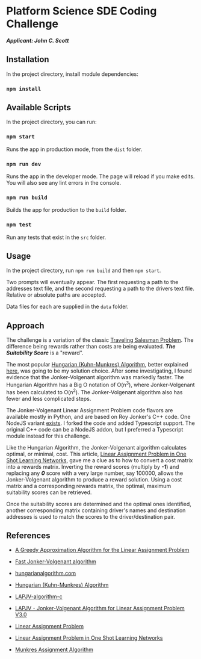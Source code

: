 # Platform Science SDE Coding Challenge

***Applicant: John C. Scott***

## Installation

In the project directory, install module dependencies:

### `npm install`

## Available Scripts

In the project directory, you can run:

### `npm start`

Runs the app in production mode, from the `dist` folder.

### `npm run dev`

Runs the app in the developer mode.
The page will reload if you make edits.
You will also see any lint errors in the console.

### `npm run build`

Builds the app for production to the `build` folder.

### `npm test`

Run any tests that exist in the `src` folder.

## Usage

In the project directory, run `npm run build` and then `npm start`.

Two prompts will eventually appear. The first requesting a path to the addresses text file, and the second requesting a path to the drivers text file. Relative or absolute paths are accepted.

Data files for each are supplied in the `data` folder.

## Approach

The challenge is a variation of the classic [Traveling Salesman Problem](https://en.wikipedia.org/wiki/Travelling_salesman_problem). The difference being rewards rather than costs are being evaluated. ***The Suitability Score*** is a "reward".

The most popular [Hungarian (Kuhn-Munkres) Algorithm](https://en.wikipedia.org/wiki/Hungarian_algorithm), better explained [here](https://brc2.com/the-algorithm-workshop/), was going to be my solution choice. After some investigating, I found evidence that the Jonker-Volgenant algorithm was markedly faster. The Hungarian Algorithm has a Big O notation of O(n<sup>3</sup>), where Jonker-Volgenant has been calculated to O(n<sup>2</sup>). The Jonker-Volgenant algorithm also has fewer and less complicated steps.

The Jonker-Volgenant Linear Assignment Problem code flavors are available mostly in Python, and are based on Roy Jonker's C++ code. One NodeJS variant [exists](https://github.com/Fil/lap-jv). I forked the code and added Typescript support. The original C++ code can be a NodeJS addon, but I preferred a Typescript module instead for this challenge.

Like the Hungarian Algorithm, the Jonker-Volgenant algorithm calculates optimal, or minimal, cost. This article, [Linear Assignment Problem in One Shot Learning Networks](https://medium.com/@rajneeshtiwari_22870/linear-assignment-problem-in-metric-learning-for-computer-vision-eba7d637c5d4), gave me a clue as to how to convert a cost matrix into a rewards matrix. Inverting the reward scores (multiply by ***-1***) and replacing any ***0*** score with a very large number, say 100000, allows the Jonker-Volgenant algorithm to produce a reward solution. Using a cost matrix and a corresponding rewards matrix, the optimal, maximum suitability scores can be retrieved.

Once the suitability scores are determined and the optimal ones identified, another corresponding matrix containing driver's names and destination addresses is used to match the scores to the driver/destination pair.

## References

- [A Greedy Approximation Algorithm for the Linear Assignment Problem](https://antimatroid.wordpress.com/2017/03/21/a-greedy-approximation-algorithm-for-the-linear-assignment-problem/)

- [Fast Jonker-Volgenant algorithm](https://medium.com/@rajneeshtiwari_22870/linear-assignment-problem-in-metric-learning-for-computer-vision-eba7d637c5d4)

- [hungarianalgorithm.com](https://www.hungarianalgorithm.com/)

- [Hungarian (Kuhn-Munkres) Algorithm](https://en.wikipedia.org/wiki/Hungarian_algorithm)

- [LAPJV-algorithm-c](https://github.com/yongyanghz/LAPJV-algorithm-c)

- [LAPJV - Jonker-Volgenant Algorithm for Linear Assignment Problem V3.0](https://www.mathworks.com/matlabcentral/fileexchange/26836-lapjv-jonker-volgenant-algorithm-for-linear-assignment-problem-v3-0)

- [Linear Assignment Problem](https://observablehq.com/@fil/lap-jv)

- [Linear Assignment Problem in One Shot Learning Networks](https://medium.com/@rajneeshtiwari_22870/linear-assignment-problem-in-metric-learning-for-computer-vision-eba7d637c5d4)

- [Munkres Assignment Algorithm](https://brc2.com/the-algorithm-workshop/)